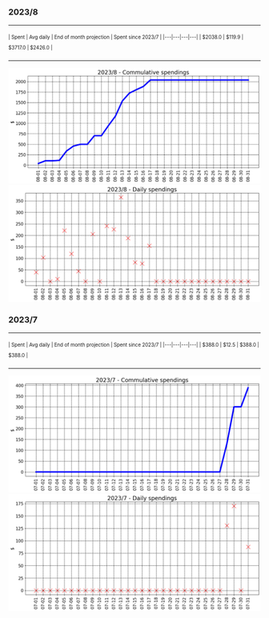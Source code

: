 

### 2023/8


__________________________________
<sub><sup>
| Spent | Avg daily | End of month projection | Spent since 2023/7 |
|---|---|---|---|
| $2038.0  |  $119.9  | $3717.0  |  $2426.0  |
</sub></sup>
__________________________________
![graph_8_sum](graph_8_sum.png)
![graph_8_vals](graph_8_vals.png)


### 2023/7


__________________________________
<sub><sup>
| Spent | Avg daily | End of month projection | Spent since 2023/7 |
|---|---|---|---|
| $388.0  |  $12.5  | $388.0  |  $388.0  |
</sub></sup>
__________________________________
![graph_7_sum](graph_7_sum.png)
![graph_7_vals](graph_7_vals.png)